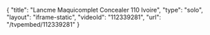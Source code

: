{
    "title": "Lancme Maquicomplet Concealer  110 Ivoire",
    "type": "solo",
    "layout": "iframe-static",
    "videoId": "112339281",
    "url": "\/tvpembed\/112339281"
}